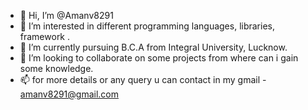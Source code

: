 - 👋 Hi, I’m @Amanv8291
- 👀 I’m interested in different programming languages, libraries, framework .
- 🌱 I’m currently pursuing B.C.A from Integral University, Lucknow.
- 💞️ I’m looking to collaborate on some projects from where can i gain some knowledge.
- 📫 for more details or any query u can contact in my gmail - amanv8291@gmail.com

<!---
Amanv8291/Amanv8291 is a ✨ special ✨ repository because its `README.md` (this file) appears on your GitHub profile.
You can click the Preview link to take a look at your changes.
--->
